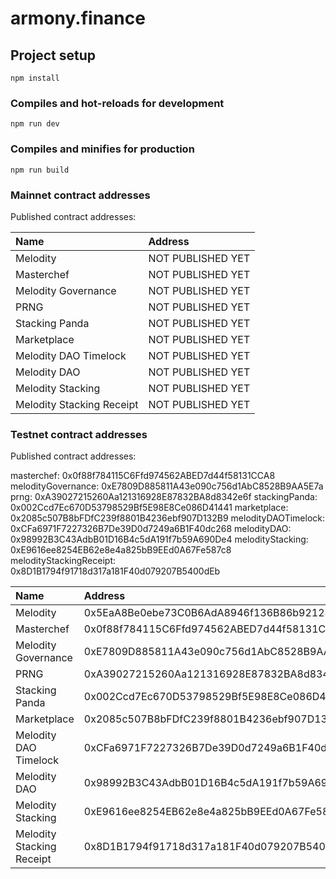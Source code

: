 # armony.finance

## Project setup

```
npm install
```

### Compiles and hot-reloads for development

```
npm run dev
```

### Compiles and minifies for production

```
npm run build
```

### Mainnet contract addresses

Published contract addresses:

| Name                      | Address           |
|:--------------------------|:------------------|
| Melodity                  | NOT PUBLISHED YET |
| Masterchef                | NOT PUBLISHED YET |
| Melodity Governance       | NOT PUBLISHED YET |
| PRNG                      | NOT PUBLISHED YET |
| Stacking Panda            | NOT PUBLISHED YET |
| Marketplace               | NOT PUBLISHED YET |
| Melodity DAO Timelock     | NOT PUBLISHED YET |
| Melodity DAO              | NOT PUBLISHED YET |
| Melodity Stacking         | NOT PUBLISHED YET |
| Melodity Stacking Receipt | NOT PUBLISHED YET |

### Testnet contract addresses

Published contract addresses:

masterchef: 0x0f88f784115C6Ffd974562ABED7d44f58131CCA8
melodityGovernance: 0xE7809D885811A43e090c756d1AbC8528B9AA5E7a
prng: 0xA39027215260Aa121316928E87832BA8d8342e6f
stackingPanda: 0x002Ccd7Ec670D53798529Bf5E98E8Ce086D41441
marketplace: 0x2085c507B8bFDfC239f8801B4236ebf907D132B9
melodityDAOTimelock: 0xCFa6971F7227326B7De39D0d7249a6B1F40dc268
melodityDAO: 0x98992B3C43AdbB01D16B4c5dA191f7b59A690De4
melodityStacking: 0xE9616ee8254EB62e8e4a825bB9EEd0A67Fe587c8
melodityStackingReceipt: 0x8D1B1794f91718d317a181F40d079207B5400dEb

| Name                      | Address                                    |
|:--------------------------|:-------------------------------------------|
| Melodity                  | 0x5EaA8Be0ebe73C0B6AdA8946f136B86b92128c55 |
| Masterchef                | 0x0f88f784115C6Ffd974562ABED7d44f58131CCA8 |
| Melodity Governance       | 0xE7809D885811A43e090c756d1AbC8528B9AA5E7a |
| PRNG                      | 0xA39027215260Aa121316928E87832BA8d8342e6f |
| Stacking Panda            | 0x002Ccd7Ec670D53798529Bf5E98E8Ce086D41441 |
| Marketplace               | 0x2085c507B8bFDfC239f8801B4236ebf907D132B9 |
| Melodity DAO Timelock     | 0xCFa6971F7227326B7De39D0d7249a6B1F40dc268 |
| Melodity DAO              | 0x98992B3C43AdbB01D16B4c5dA191f7b59A690De4 |
| Melodity Stacking         | 0xE9616ee8254EB62e8e4a825bB9EEd0A67Fe587c8 |
| Melodity Stacking Receipt | 0x8D1B1794f91718d317a181F40d079207B5400dEb |
